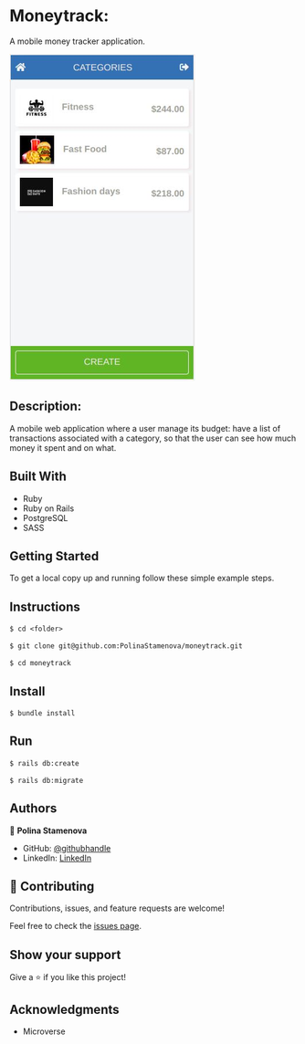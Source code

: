 # Moneytrack:

A mobile money tracker application.

![screenshot](./app/assets/images/screenshot-moneytrack.JPG)

## Description:

A mobile web application where a user manage its budget: have a list of transactions associated with a category, so that the user can see how much money it spent and on what.

## Built With

- Ruby
- Ruby on Rails
- PostgreSQL
- SASS

## Getting Started

To get a local copy up and running follow these simple example steps.

## Instructions

```
$ cd <folder>
```

```
$ git clone git@github.com:PolinaStamenova/moneytrack.git
```

```
$ cd moneytrack
```

## Install

```
$ bundle install
```

## Run

```
$ rails db:create
```

```
$ rails db:migrate
```

## Authors

👤 **Polina Stamenova**

- GitHub: [@githubhandle](https://github.com/PolinaStamenova)
- LinkedIn: [LinkedIn](https://www.linkedin.com/in/polina-stamenova-a60766112/)

## 🤝 Contributing

Contributions, issues, and feature requests are welcome!

Feel free to check the [issues page](https://github.com/PolinaStamenova/moneytrack/issues).

## Show your support

Give a ⭐️ if you like this project!

## Acknowledgments

- Microverse
